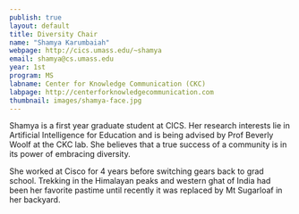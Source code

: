 ```yaml
---
publish: true
layout: default
title: Diversity Chair
name: "Shamya Karumbaiah"
webpage: http://cics.umass.edu/~shamya
email: shamya@cs.umass.edu
year: 1st
program: MS
labname: Center for Knowledge Communication (CKC)
labpage: http://centerforknowledgecommunication.com
thumbnail: images/shamya-face.jpg
---
```

Shamya is a first year graduate student at CICS. Her research interests lie in Artificial Intelligence for Education and is being advised by Prof Beverly Woolf at the CKC lab. She believes that a true success of a community is in its power of embracing diversity.

She worked at Cisco for 4 years before switching gears back to grad school. Trekking in the Himalayan peaks and western ghat of India had been her favorite pastime until recently it was replaced by Mt Sugarloaf in her backyard. 
